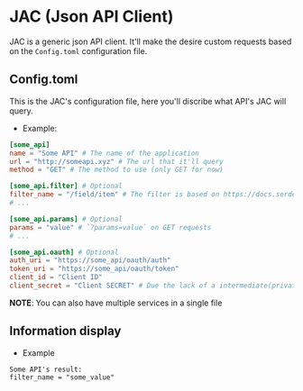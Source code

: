 # JAC (Json API Client)
JAC is a generic json API client.
It'll make the desire custom requests based on the `Config.toml` configuration file.

## Config.toml
This is the JAC's configuration file, here you'll discribe what API's JAC will query.

* Example:
```toml
[some_api]
name = "Some API" # The name of the application
url = "http://someapi.xyz" # The url that it'll query
method = "GET" # The method to use (only GET for now)

[some_api.filter] # Optional
filter_name = "/field/item" # The filter is based on https://docs.serde.rs/serde_json/value/enum.Value.html#method.pointer
# ...

[some_api.params] # Optional
params = "value" # `?params=value` on GET requests
# ...

[some_api.oauth] # Optional
auth_uri = "https://some_api/oauth/auth"
token_uri = "https://some_api/oauth/token"
client_id = "Client ID"
client_secret = "Client SECRET" # Due the lack of a intermediate(private) server (maybe in the future...) containing the client_secret
```

**NOTE**: You can also have multiple services in a single file

## Information display

* Example
```
Some API's result:
filter_name = "some_value"
```
